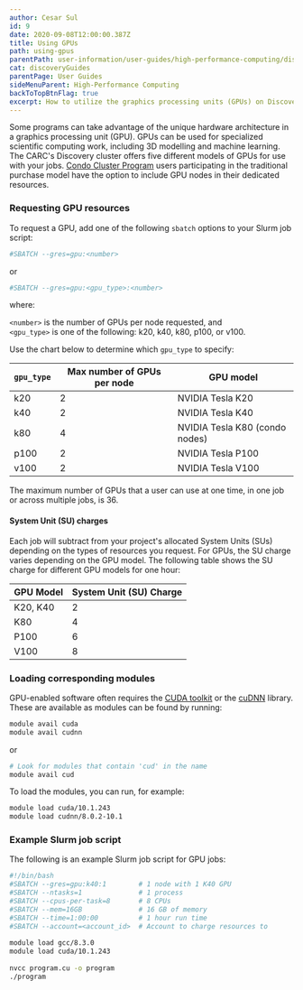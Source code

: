 ```yaml
---
author: Cesar Sul
id: 9
date: 2020-09-08T12:00:00.387Z
title: Using GPUs
path: using-gpus
parentPath: user-information/user-guides/high-performance-computing/discovery
cat: discoveryGuides
parentPage: User Guides
sideMenuParent: High-Performance Computing
backToTopBtnFlag: true
excerpt: How to utilize the graphics processing units (GPUs) on Discovery or Endeavour.
---
```


Some programs can take advantage of the unique hardware architecture in a graphics processing unit (GPU). GPUs can be used for specialized scientific computing work, including 3D modelling and machine learning. The CARC's Discovery cluster offers five different models of GPUs for use with your jobs. [Condo Cluster Program](/user-information/ccp) users participating in the traditional purchase model have the option to include GPU nodes in their dedicated resources.

### Requesting GPU resources

To request a GPU, add one of the following `sbatch` options to your Slurm job script:

```sh
#SBATCH --gres=gpu:<number>
```

or

```sh
#SBATCH --gres=gpu:<gpu_type>:<number>
```

where:

`<number>` is the number of GPUs per node requested, and  
`<gpu_type>` is one of the following: k20, k40, k80, p100, or v100.

Use the chart below to determine which `gpu_type` to specify:

|`gpu_type` | Max number of GPUs per node | GPU model|
|---|---|---|
|k20 	|2| NVIDIA Tesla K20 |
|k40 	|2| NVIDIA Tesla K40 |
|k80 	|4| NVIDIA Tesla K80 (condo nodes) |
|p100 	|2| NVIDIA Tesla P100 |
|v100 	|2| NVIDIA Tesla V100 |

The maximum number of GPUs that a user can use at one time, in one job or across multiple jobs, is 36.

#### System Unit (SU) charges

Each job will subtract from your project's allocated System Units (SUs) depending on the types of resources you request. For GPUs, the SU charge varies depending on the GPU model. The following table shows the SU charge for different GPU models for one hour:

| GPU Model | System Unit (SU) Charge |
|-----------|-------------------------|
| K20, K40  | 2                       |
| K80       | 4                       |
| P100      | 6                       |
| V100      | 8                       |

### Loading corresponding modules

GPU-enabled software often requires the [CUDA toolkit](https://developer.nvidia.com/cuda-toolkit) or the [cuDNN](https://developer.nvidia.com/cudnn) library. These are available as modules can be found by running:

```sh
module avail cuda
module avail cudnn
```

or

```sh
# Look for modules that contain 'cud' in the name
module avail cud
```

To load the modules, you can run, for example:

```sh
module load cuda/10.1.243
module load cudnn/8.0.2-10.1
```

### Example Slurm job script

The following is an example Slurm job script for GPU jobs:

```sh
#!/bin/bash
#SBATCH --gres=gpu:k40:1        # 1 node with 1 K40 GPU
#SBATCH --ntasks=1              # 1 process
#SBATCH --cpus-per-task=8       # 8 CPUs
#SBATCH --mem=16GB              # 16 GB of memory
#SBATCH --time=1:00:00          # 1 hour run time
#SBATCH --account=<account_id>  # Account to charge resources to
  
module load gcc/8.3.0
module load cuda/10.1.243
  
nvcc program.cu -o program
./program
```
